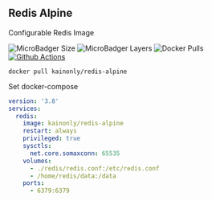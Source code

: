 ## Redis Alpine

Configurable Redis Image

![MicroBadger Size](https://img.shields.io/microbadger/image-size/kainonly/redis-alpine.svg?style=flat-square)
![MicroBadger Layers](https://img.shields.io/microbadger/layers/kainonly/redis-alpine.svg?style=flat-square)
![Docker Pulls](https://img.shields.io/docker/pulls/kainonly/redis-alpine.svg?style=flat-square)
[![Github Actions](https://img.shields.io/github/workflow/status/docker-maker/redis-alpine/release?style=flat-square)](https://github.com/docker-marker/redis-alpine/actions)

```shell
docker pull kainonly/redis-alpine
```

Set docker-compose

```yaml
version: '3.8'
services:
  redis:
    image: kainonly/redis-alpine
    restart: always
    privileged: true
    sysctls:
      net.core.somaxconn: 65535
    volumes:
      - ./redis/redis.conf:/etc/redis.conf
      - /home/redis/data:/data
    ports:
      - 6379:6379
```
